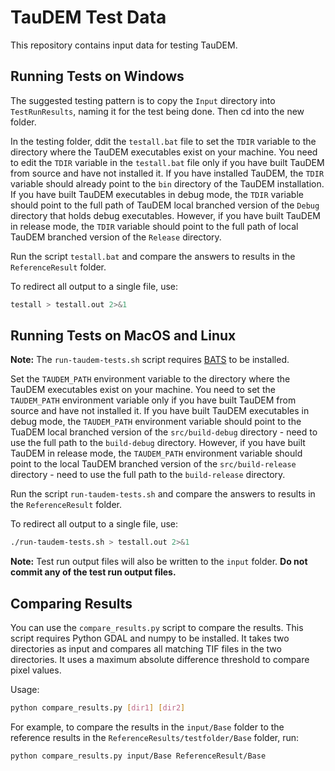 # TauDEM Test Data

This repository contains input data for testing TauDEM.

## Running Tests on Windows

The suggested testing pattern is to copy the `Input` directory into `TestRunResults`, naming it for the test being done. Then cd into the new folder. 

In the testing folder, ddit the `testall.bat` file to set the `TDIR` variable to the directory where the TauDEM executables exist on your machine. You need to edit the `TDIR` variable in the `testall.bat` file only if you have built TauDEM from source and have not installed it. If you have installed TauDEM, the `TDIR` variable should already point to the `bin` directory of the TauDEM installation. If you have built TauDEM executables in debug mode, the `TDIR` variable should point to the full path of TauDEM local branched version of the `Debug` directory that holds debug executables. However, if you have built TauDEM in release mode, the `TDIR` variable should point to the full path of local TauDEM branched version of the `Release` directory.

Run the script `testall.bat` and compare the answers to results in the `ReferenceResult` folder.

To redirect all output to a single file, use:

```sh
testall > testall.out 2>&1
```

## Running Tests on MacOS and Linux

**Note:** The `run-taudem-tests.sh` script requires [BATS](https://bats-core.readthedocs.io/en/stable/index.html) to be installed.

Set the `TAUDEM_PATH` environment variable to the directory where the TauDEM executables exist on your machine. You need to set the `TAUDEM_PATH` environment variable only if you have built TauDEM from source and have not installed it. If you have built TauDEM executables in debug mode, the `TAUDEM_PATH` environment variable should point to the TuaDEM local branched version of the `src/build-debug` directory - need to use the full path to the `build-debug` directory. However, if you have built TauDEM in release mode, the `TAUDEM_PATH` environment variable should point to the local TauDEM branched version of the `src/build-release` directory - need to use the full path to the `build-release` directory.

Run the script `run-taudem-tests.sh` and compare the answers to results in the `ReferenceResult` folder.

To redirect all output to a single file, use:

```sh
./run-taudem-tests.sh > testall.out 2>&1
```

**Note:** Test run output files will also be written to the `input` folder. **Do not commit any of the test run output files.**

## Comparing Results

You can use the `compare_results.py` script to compare the results. This script requires Python GDAL and numpy to be installed. It takes two directories as input and compares all matching TIF files in the two directories. It uses a maximum absolute difference threshold to compare pixel values.

Usage:

```sh
python compare_results.py [dir1] [dir2]
```

For example, to compare the results in the `input/Base` folder to the reference results in the `ReferenceResults/testfolder/Base` folder, run:

```sh
python compare_results.py input/Base ReferenceResult/Base
```
